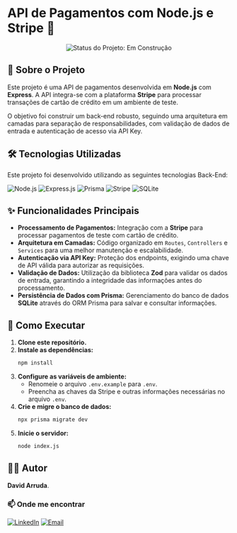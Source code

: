 # API de Pagamentos com Node.js e Stripe 🚀

<p align="center">
<img src="https://img.shields.io/badge/Status-Em Construção-orange?style=for-the-badge" alt="Status do Projeto: Em Construção"/>
</p>

## 📖 Sobre o Projeto

Este projeto é uma API de pagamentos desenvolvida em **Node.js** com **Express**. A API integra-se com a plataforma **Stripe** para processar transações de cartão de crédito em um ambiente de teste.

O objetivo foi construir um back-end robusto, seguindo uma arquitetura em camadas para separação de responsabilidades, com validação de dados de entrada e autenticação de acesso via API Key.

## 🛠️ Tecnologias Utilizadas

Este projeto foi desenvolvido utilizando as seguintes tecnologias Back-End:

<p align="left">
  <img src="https://img.shields.io/badge/Node.js-339933?style=for-the-badge&logo=nodedotjs&logoColor=white" alt="Node.js"/>
  <img src="https://img.shields.io/badge/Express.js-000000?style=for-the-badge&logo=express&logoColor=white" alt="Express.js"/>
  <img src="https://img.shields.io/badge/Prisma-2D3748?style=for-the-badge&logo=prisma&logoColor=white" alt="Prisma"/>
  <img src="https://img.shields.io/badge/Stripe-626CD9?style=for-the-badge&logo=stripe&logoColor=white" alt="Stripe"/>
  <img src="https://img.shields.io/badge/SQLite-003B57?style=for-the-badge&logo=sqlite&logoColor=white" alt="SQLite"/>
</p>

## ✨ Funcionalidades Principais

- **Processamento de Pagamentos:** Integração com a **Stripe** para processar pagamentos de teste com cartão de crédito.
- **Arquitetura em Camadas:** Código organizado em `Routes`, `Controllers` e `Services` para uma melhor manutenção e escalabilidade.
- **Autenticação via API Key:** Proteção dos endpoints, exigindo uma chave de API válida para autorizar as requisições.
- **Validação de Dados:** Utilização da biblioteca **Zod** para validar os dados de entrada, garantindo a integridade das informações antes do processamento.
- **Persistência de Dados com Prisma:** Gerenciamento do banco de dados **SQLite** através do ORM Prisma para salvar e consultar informações.

## 🚀 Como Executar

1.  **Clone este repositório.**
2.  **Instale as dependências:**
    ```bash
    npm install
    ```
3.  **Configure as variáveis de ambiente:**
    - Renomeie o arquivo `.env.example` para `.env`.
    - Preencha as chaves da Stripe e outras informações necessárias no arquivo `.env`.
4.  **Crie e migre o banco de dados:**
    ```bash
    npx prisma migrate dev
    ```
5.  **Inicie o servidor:**
    ```bash
    node index.js
    ```

## 👨‍💻 Autor

**David Arruda**.

### 📫 Onde me encontrar

[![LinkedIn](https://img.shields.io/badge/LinkedIn-0A66C2?style=for-the-badge&logo=linkedin&logoColor=white)](https://www.linkedin.com/in/david-viniciusarruda/)
[![Email](https://img.shields.io/badge/Gmail-D14836?style=for-the-badge&logo=gmail&logoColor=white)](mailto:david.viniciusarruda@gmail.com)
